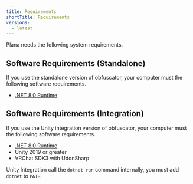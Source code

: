 ```yaml
---
title: Requirements
shortTitle: Requirements
versions:
  - latest
---
```


Plana needs the following system requirements.

## Software Requirements (Standalone)

If you use the standalone version of obfuscator, your computer must the following software requirements.

- [.NET 8.0 Runtime](https://dotnet.microsoft.com/en-us/download/dotnet/8.0)

## Software Requirements (Integration)

If you use the Unity integration version of obfuscator, your computer must the following software requirements.

- [.NET 8.0 Runtime](https://dotnet.microsoft.com/en-us/download/dotnet/8.0)
- Unity 2019 or greater
- VRChat SDK3 with UdonSharp

Unity Integration call the `dotnet run` command internally, you must add `dotnet` to `PATH`.
